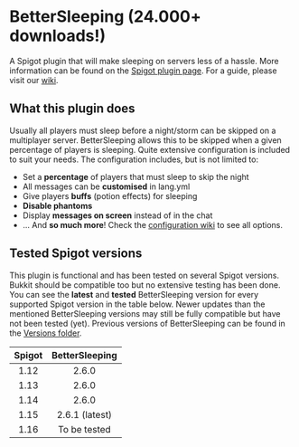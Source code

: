 # BetterSleeping (24.000+ downloads!)
A Spigot plugin that will make sleeping on servers less of a hassle. More information can be found on the [Spigot plugin page](https://www.spigotmc.org/resources/bettersleeping-1-12-1-13.60837/ "BetterSleeping's plugin page"). For a guide, please visit our [wiki](https://github.com/Nuytemans-Dieter/BetterSleeping/wiki).

## What this plugin does
Usually all players must sleep before a night/storm can be skipped on a multiplayer server.
BetterSleeping allows this to be skipped when a given percentage of players is sleeping.
Quite extensive configuration is included to suit your needs. The configuration includes, but is not limited to:
 - Set a **percentage** of players that must sleep to skip the night
 - All messages can be **customised** in lang.yml
 - Give players **buffs** (potion effects) for sleeping
 - **Disable phantoms**
 - Display **messages on screen** instead of in the chat
 - ... And **so much more**! Check the [configuration wiki](https://github.com/Nuytemans-Dieter/BetterSleeping/wiki/Configuration) to see all options. 

## Tested Spigot versions
This plugin is functional and has been tested on several Spigot versions. Bukkit should be compatible too but no extensive testing has been done. You can see the **latest** and **tested** BetterSleeping version for every supported Spigot version in the table below. Newer updates than the mentioned BetterSleeping versions may still be fully compatible but have not been tested (yet). Previous versions of BetterSleeping can be found in the [Versions folder](https://github.com/Nuytemans-Dieter/BetterSleeping/tree/master/Versions).

| Spigot | BetterSleeping |
| :----: | :------------: |
| 1.12   | 2.6.0          |
| 1.13   | 2.6.0          |
| 1.14   | 2.6.0          |
| 1.15   | 2.6.1 (latest) |
| 1.16   | To be tested   |
